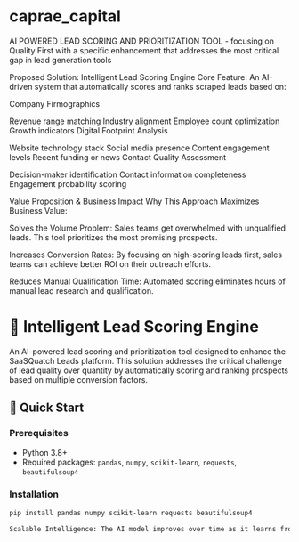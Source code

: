 # caprae_capital


AI POWERED LEAD SCORING AND PRIORITIZATION TOOL - focusing on Quality First with a specific enhancement that addresses the most critical gap in lead generation tools

Proposed Solution: Intelligent Lead Scoring Engine
Core Feature: An AI-driven system that automatically scores and ranks scraped leads based on:

Company Firmographics

Revenue range matching
Industry alignment
Employee count optimization
Growth indicators
Digital Footprint Analysis

Website technology stack
Social media presence
Content engagement levels
Recent funding or news
Contact Quality Assessment

Decision-maker identification
Contact information completeness
Engagement probability scoring

Value Proposition & Business Impact
Why This Approach Maximizes Business Value:

Solves the Volume Problem: Sales teams get overwhelmed with unqualified leads. This tool prioritizes the most promising prospects.

Increases Conversion Rates: By focusing on high-scoring leads first, sales teams can achieve better ROI on their outreach efforts.

Reduces Manual Qualification Time: Automated scoring eliminates hours of manual lead research and qualification.

# 🎯 Intelligent Lead Scoring Engine

An AI-powered lead scoring and prioritization tool designed to enhance the SaaSQuatch Leads platform. This solution addresses the critical challenge of lead quality over quantity by automatically scoring and ranking prospects based on multiple conversion factors.

## 🚀 Quick Start

### Prerequisites
- Python 3.8+
- Required packages: `pandas`, `numpy`, `scikit-learn`, `requests`, `beautifulsoup4`

### Installation
```bash
pip install pandas numpy scikit-learn requests beautifulsoup4

Scalable Intelligence: The AI model improves over time as it learns from successful conversions.

